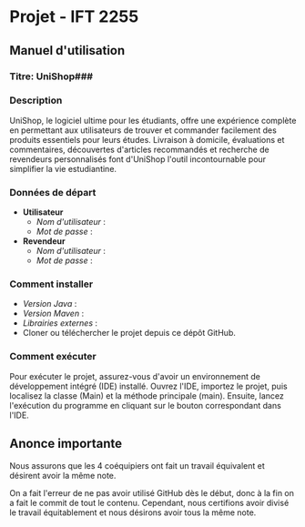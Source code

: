 # Projet - IFT 2255 #

## Manuel d'utilisation ##

### Titre: UniShop###
  
### Description ###
UniShop, le logiciel ultime pour les étudiants, offre une expérience complète en permettant 
  aux utilisateurs de trouver et commander facilement des produits essentiels pour leurs études. 
  Livraison à domicile, évaluations et commentaires, découvertes d'articles recommandés et recherche
  de revendeurs personnalisés font d'UniShop l'outil incontournable pour simplifier la vie estudiantine.
  
### Données de départ ###
* **Utilisateur**
  * *Nom d'utilisateur* :
  * *Mot de passe* : 
* **Revendeur**
  * *Nom d'utilisateur* :
  * *Mot de passe* : 
  
### Comment installer ###
* *Version Java* :
* *Version Maven* :
* *Librairies externes* :
* Cloner ou téléchercher le projet depuis ce dépôt GitHub.
  
### Comment exécuter ###
Pour exécuter le projet, assurez-vous d'avoir un environnement de développement intégré (IDE) installé.
  Ouvrez l'IDE, importez le projet, puis localisez la classe (Main) et la méthode principale (main). 
  Ensuite, lancez l'exécution du programme en cliquant sur le bouton correspondant dans l'IDE.
  


  
## Anonce importante ##

Nous assurons que les 4 coéquipiers ont fait un travail équivalent et désirent avoir la même note.

On a fait l'erreur de ne pas avoir utilisé GitHub dès le début, donc à la fin on a fait le commit de tout le contenu.
Cependant, nous certifions avoir divisé le travail équitablement et nous désirons avoir tous la même note. 
